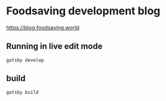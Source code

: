 # Foodsaving development blog
https://blog.foodsaving.world

## Running in live edit mode
`gatsby develop`

## build
`gatsby build`
